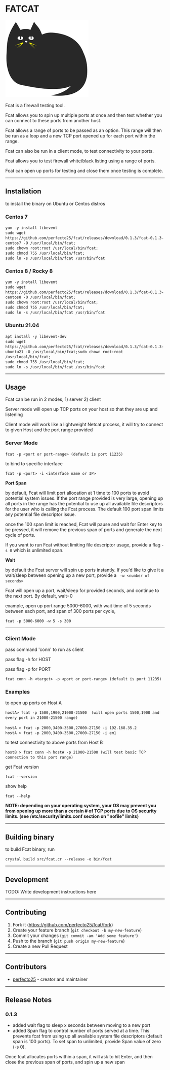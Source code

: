 # FATCAT

![Fatcat](fatcat.png)

Fcat is a firewall testing tool.

Fcat allows you to spin up multiple ports at once and then test whether you can connect to these ports from another host.

Fcat allows a range of ports to be passed as an option. This range will then be run as a loop and a new TCP port opened up for each port within the range.

Fcat can also be run in a client mode, to test connectivity to your ports.

Fcat allows you to test firewall white/black listing using a range of ports.

Fcat can open up ports for testing and close them once testing is complete.

---

## Installation

to install the binary on Ubuntu or Centos distros

### Centos 7

    yum -y install libevent
    sudo wget https://github.com/perfecto25/fcat/releases/download/0.1.3/fcat-0.1.3-centos7 -O /usr/local/bin/fcat;
    sudo chown root:root /usr/local/bin/fcat;
    sudo chmod 755 /usr/local/bin/fcat;
    sudo ln -s /usr/local/bin/fcat /usr/bin/fcat

### Centos 8 / Rocky 8

    yum -y install libevent
    sudo wget https://github.com/perfecto25/fcat/releases/download/0.1.3/fcat-0.1.3-centos8 -O /usr/local/bin/fcat;
    sudo chown root:root /usr/local/bin/fcat;
    sudo chmod 755 /usr/local/bin/fcat;
    sudo ln -s /usr/local/bin/fcat /usr/bin/fcat

### Ubuntu 21.04
    apt install -y libevent-dev
    sudo wget https://github.com/perfecto25/fcat/releases/download/0.1.3/fcat-0.1.3-ubuntu21 -O /usr/local/bin/fcat;sudo chown root:root /usr/local/bin/fcat;
    sudo chmod 755 /usr/local/bin/fcat;
    sudo ln -s /usr/local/bin/fcat /usr/bin/fcat

---

## Usage

Fcat can be run in 2 modes, 1) server 2) client

Server mode will open up TCP ports on your host so that they are up and listening

Client mode will work like a lightweight Netcat process, it will try to connect to given Host and the port range provided

### Server Mode

    fcat -p <port or port-range> (default is port 11235)

to bind to specific interface

    fcat -p <port> -i <interface name or IP>

**Port Span**

by default, Fcat will limit port allocation at 1 time to 100 ports to avoid potential system issues. If the port range provided is very large, opening up all ports in the range has the potential to use up all available file descriptors for the user who is calling the Fcat process. The default 100 port span limits any potential file descriptor issue.

once the 100 span limit is reached, Fcat will pause and wait for Enter key to be pressed, it will remove the previous span of ports and generate the next cycle of ports.

If you want to run Fcat without limiting file descriptor usage, provide a flag `-s 0` which is unlimited span.

**Wait**

by default the Fcat server will spin up ports instantly. If you'd like to give it a wait/sleep between opening up a new port, provide a ` -w <number of seconds>`

Fcat will open up a port, wait/sleep for provided seconds, and continue to the next port. By default, wait=0

example, open up port range 5000-6000, with wait time of 5 seconds between each port, and span of 300 ports per cycle,

```
fcat -p 5000-6000 -w 5 -s 300
```

---

### Client Mode

pass command 'conn' to run as client

pass flag -h for HOST

pass flag -p for PORT

    fcat conn -h <target> -p <port or port-range> (default is port 11235)

### Examples

to open up ports on Host A

    hostA> fcat -p 1500,1900,21000-21500  (will open ports 1500,1900 and every port in 21000-21500 range)

    hostA > fcat -p 2000,3400-3500,27000-27150 -i 192.168.35.2
    hostA > fcat -p 2000,3400-3500,27000-27150 -i em1

to test connectivity to above ports from Host B

    hostB > fcat conn -h hostA -p 21000-21500 (will test basic TCP connection to this port range)

get Fcat version

    fcat --version

show help

    fcat --help

**NOTE: depending on your operating system, your OS may prevent you from opening up more than a certain # of TCP ports due to OS security limits. (see /etc/security/limits.conf section on "nofile" limits)**

---

## Building binary

to build Fcat binary, run

    crystal build src/fcat.cr --release -o bin/fcat

---

## Development

TODO: Write development instructions here

---

## Contributing

1. Fork it (<https://github.com/perfecto25/fcat/fork>)
2. Create your feature branch (`git checkout -b my-new-feature`)
3. Commit your changes (`git commit -am 'Add some feature'`)
4. Push to the branch (`git push origin my-new-feature`)
5. Create a new Pull Request

---

## Contributors

- [perfecto25](https://github.com/perfecto25) - creator and maintainer

---

## Release Notes

### 0.1.3

- added wait flag to sleep x seconds between moving to a new port
- added Span flag to control number of ports served at a time. This prevents fcat from using up all available system file descriptors (default span is 100 ports). To set span to unlimited, provide Span value of zero (-s 0).

Once fcat allocates ports within a span, it will ask to hit Enter, and then close the previous span of ports, and spin up a new span
